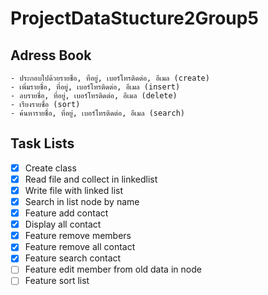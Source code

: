 # ProjectDataStucture2Group5

## Adress Book
```
- ประกอบไปด้วยรายชื่อ, ที่อยู่, เบอร์โทรติดต่อ, อีเมล (create)
- เพิ่มรายชื่อ, ที่อยู่, เบอร์โทรติดต่อ, อีเมล (insert)
- ลบรายชื่อ, ที่อยู่, เบอร์โทรติดต่อ, อีเมล (delete)
- เรียงรายชื่อ (sort)
- ค้นหารายชื่อ, ที่อยู่, เบอร์โทรติดต่อ, อีเมล (search)
```

## Task Lists
- [x] Create class
- [x] Read file and collect in linkedlist
- [x] Write file with linked list
- [x] Search in list node by name
- [x] Feature add contact
- [x] Display all contact
- [x] Feature remove members
- [x] Feature remove all contact
- [x] Feature search contact
- [ ] Feature edit member from old data in node
- [ ] Feature sort list